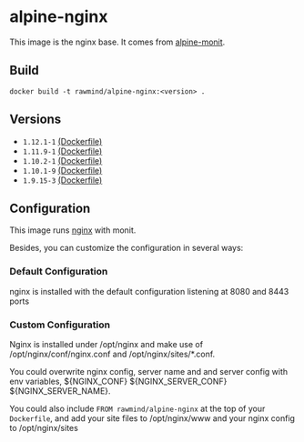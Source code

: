 alpine-nginx
=============

This image is the nginx base. It comes from [alpine-monit][alpine-monit].

## Build

```
docker build -t rawmind/alpine-nginx:<version> .
```

## Versions

- `1.12.1-1` [(Dockerfile)](https://github.com/rawmind0/alpine-nginx/blob/1.12.1-1/Dockerfile)
- `1.11.9-1` [(Dockerfile)](https://github.com/rawmind0/alpine-nginx/blob/1.11.9-1/Dockerfile)
- `1.10.2-1` [(Dockerfile)](https://github.com/rawmind0/alpine-nginx/blob/1.10.2-1/Dockerfile)
- `1.10.1-9` [(Dockerfile)](https://github.com/rawmind0/alpine-nginx/blob/1.10.1-9/Dockerfile)
- `1.9.15-3` [(Dockerfile)](https://github.com/rawmind0/alpine-nginx/blob/1.9.15-3/Dockerfile)


## Configuration

This image runs [nginx][nginx] with monit.

Besides, you can customize the configuration in several ways:

### Default Configuration

nginx is installed with the default configuration listening at 8080 and 8443 ports 


### Custom Configuration

Nginx is installed under /opt/nginx and make use of /opt/nginx/conf/nginx.conf and /opt/nginx/sites/*.conf.

You could overwrite nginx config, server name and and server config with env variables, ${NGINX_CONF} ${NGINX_SERVER_CONF} ${NGINX_SERVER_NAME}.

You could also include `FROM rawmind/alpine-nginx` at the top of your `Dockerfile`, and add your site files to /opt/nginx/www and your nginx config to /opt/nginx/sites



[alpine-monit]: https://github.com/rawmind0/alpine-monit/
[nginx]: http://nginx.org/
